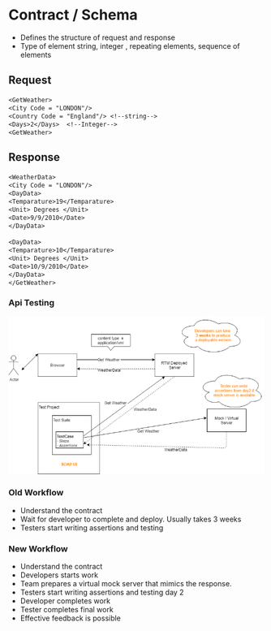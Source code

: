 # Contract / Schema

- Defines the structure of request and response
- Type of element string, integer , repeating elements, sequence of elements

## Request
```
<GetWeather>
<City Code = "LONDON"/>
<Country Code = "England"/> <!--string-->
<Days>2</Days>  <!--Integer-->
<GetWeather>
```

## Response

```
<WeatherData>
<City Code = "LONDON"/>
<DayData>
<Temparature>19</Temparature>
<Unit> Degrees </Unit>
<Date>9/9/2010</Date>
</DayData>

<DayData>
<Temparature>10</Temparature>
<Unit> Degrees </Unit>
<Date>10/9/2010</Date>
</DayData>
</GetWeather>
```

### Api Testing

![API Testing](https://github.com/curiouseye/learningcurve/raw/master/API%20Testing.png)


### Old Workflow

- Understand the contract
- Wait for developer to complete and deploy. Usually takes 3 weeks
- Testers start writing assertions and testing

### New Workflow

- Understand the contract
- Developers starts work
- Team prepares a virtual mock server that mimics the response.
- Testers start writing assertions and testing day 2
- Developer completes work
- Tester completes final work
- Effective feedback is possible


